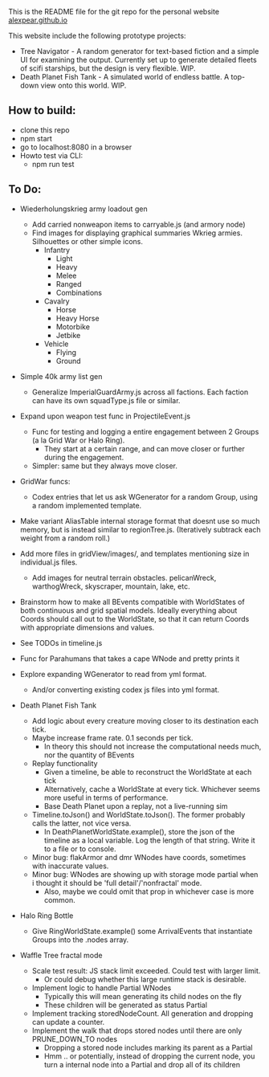 This is the README file for the git repo for the personal website [alexpear.github.io](https://alexpear.github.io)

This website include the following prototype projects:
- Tree Navigator - A random generator for text-based fiction and a simple UI for examining the output. Currently set up to generate detailed fleets of scifi starships, but the design is very flexible. WIP.
- Death Planet Fish Tank - A simulated world of endless battle. A top-down view onto this world. WIP.

## How to build:
- clone this repo
- npm start
- go to localhost:8080 in a browser
- Howto test via CLI:
  - npm run test

## To Do:
- Wiederholungskrieg army loadout gen
  - Add carried nonweapon items to carryable.js (and armory node)
  - Find images for displaying graphical summaries Wkrieg armies. Silhouettes or other simple icons.
    - Infantry
      - Light
      - Heavy
      - Melee
      - Ranged
      - Combinations
    - Cavalry
      - Horse
      - Heavy Horse
      - Motorbike
      - Jetbike
    - Vehicle
      - Flying
      - Ground

- Simple 40k army list gen
  - Generalize ImperialGuardArmy.js across all factions. Each faction can have its own squadType.js file or similar.

- Expand upon weapon test func in ProjectileEvent.js
  - Func for testing and logging a entire engagement between 2 Groups (a la Grid War or Halo Ring).
    - They start at a certain range, and can move closer or further during the engagement.
  - Simpler: same but they always move closer.

- GridWar funcs:
  - Codex entries that let us ask WGenerator for a random Group, using a random implemented template.

- Make variant AliasTable internal storage format that doesnt use so much memory, but is instead similar to regionTree.js. (Iteratively subtrack each weight from a random roll.)

- Add more files in gridView/images/, and templates mentioning size in individual.js files. 
  - Add images for neutral terrain obstacles. pelicanWreck, warthogWreck, skyscraper, mountain, lake, etc.

- Brainstorm how to make all BEvents compatible with WorldStates of both continuous and grid spatial models. Ideally everything about Coords should call out to the WorldState, so that it can return Coords with appropriate dimensions and values.

- See TODOs in timeline.js

- Func for Parahumans that takes a cape WNode and pretty prints it

- Explore expanding WGenerator to read from yml format.
  - And/or converting existing codex js files into yml format.

- Death Planet Fish Tank
  - Add logic about every creature moving closer to its destination each tick.
  - Maybe increase frame rate. 0.1 seconds per tick.
    - In theory this should not increase the computational needs much, nor the quantity of BEvents
  - Replay functionality
    - Given a timeline, be able to reconstruct the WorldState at each tick
    - Alternatively, cache a WorldState at every tick. Whichever seems more useful in terms of performance.
    - Base Death Planet upon a replay, not a live-running sim
  - Timeline.toJson() and WorldState.toJson(). The former probably calls the latter, not vice versa.
    - In DeathPlanetWorldState.example(), store the json of the timeline as a local variable. Log the length of that string. Write it to a file or to console.
  - Minor bug: flakArmor and dmr WNodes have coords, sometimes with inaccurate values.
  - Minor bug: WNodes are showing up with storage mode partial when i thought it should be 'full detail'/'nonfractal' mode.
    - Also, maybe we could omit that prop in whichever case is more common.

- Halo Ring Bottle
  - Give RingWorldState.example() some ArrivalEvents that instantiate Groups into the .nodes array.

- Waffle Tree fractal mode
  - Scale test result: JS stack limit exceeded. Could test with larger limit.
    - Or could debug whether this large runtime stack is desirable.
  - Implement logic to handle Partial WNodes
    - Typically this will mean generating its child nodes on the fly
    - These children will be generated as status Partial
  - Implement tracking storedNodeCount. All generation and dropping can update a counter.
  - Implement the walk that drops stored nodes until there are only PRUNE_DOWN_TO nodes
    - Dropping a stored node includes marking its parent as a Partial
    - Hmm .. or potentially, instead of dropping the current node, you turn a internal node into a Partial and drop all of its children

